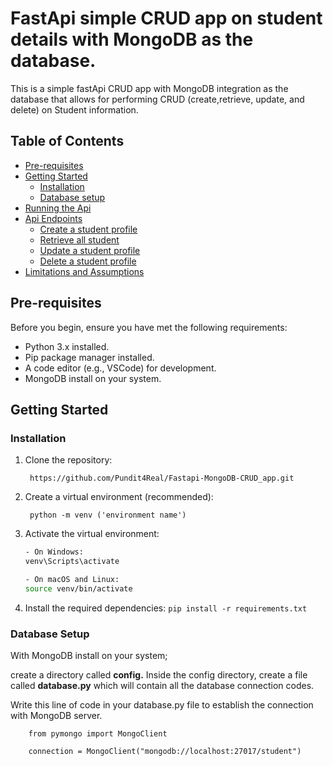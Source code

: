 # FastApi simple CRUD app on student details with MongoDB as the database.

This is a simple fastApi CRUD app with MongoDB integration as the database that allows for performing CRUD (create,retrieve, update, and delete) on Student information.

## Table of Contents

- [Pre-requisites](#pre-requisites)
- [Getting Started](#Getting-started)
    - [Installation](#Installation)
    - [Database setup](#Database-setup)
- [Running the Api](#Starting-the-server)
- [Api Endpoints](#Api-endpoints)
    - [Create a student profile](#create-a-student-profile)
    - [Retrieve all student](#Retriev-all-student)
    - [Update a student profile](#Update-a-student-profile)
    - [Delete a student profile](#Delete-a-student)
- [Limitations and Assumptions](#Limitations-and-assumptions)


## Pre-requisites

Before you begin, ensure you have met the following requirements:

- Python 3.x installed.
- Pip package manager installed.
- A code editor (e.g., VSCode) for development.
- MongoDB install on your system.


## Getting Started

### Installation

1. Clone the repository:

        https://github.com/Pundit4Real/Fastapi-MongoDB-CRUD_app.git

2. Create a virtual environment (recommended):

        python -m venv ('environment name')

3. Activate the virtual environment:
   ```bash
   - On Windows:
   venv\Scripts\activate
   
   - On macOS and Linux:
   source venv/bin/activate

4. Install the required dependencies:
    `pip install -r requirements.txt`


### Database Setup

With MongoDB install on your system;
 
create a directory called __config.__
Inside the config directory, create a file called __database.py__ which will contain all the database connection codes.

Write this line of code in your database.py file to establish the connection with MongoDB server.

        from pymongo import MongoClient

        connection = MongoClient("mongodb://localhost:27017/student")
